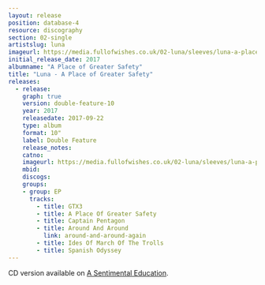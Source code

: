 ```yaml
---
layout: release
position: database-4
resource: discography
section: 02-single
artistslug: luna
imageurl: https://media.fullofwishes.co.uk/02-luna/sleeves/luna-a-place-of-greater-safety-lo-res.jpg
initial_release_date: 2017
albumname: "A Place of Greater Safety"
title: "Luna - A Place of Greater Safety"
releases:
  - release:
    graph: true
    version: double-feature-10
    year: 2017
    releasedate: 2017-09-22
    type: album
    format: 10"
    label: Double Feature
    release_notes:
    catno:
    imageurl: https://media.fullofwishes.co.uk/02-luna/sleeves/luna-a-place-of-greater-safety-lo-res.jpg
    mbid:
    discogs:
    groups:
    - group: EP
      tracks:
        - title: GTX3
        - title: A Place Of Greater Safety
        - title: Captain Pentagon
        - title: Around And Around
          link: around-and-around-again
        - title: Ides Of March Of The Trolls
        - title: Spanish Odyssey
---
```

CD version available on <a href="{{site.baseurl}}//luna/releases/luna-a-sentimental-education/">A Sentimental Education</a>.
